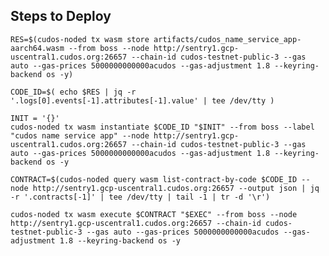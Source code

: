 ## Steps to Deploy

`RES=$(cudos-noded tx wasm store artifacts/cudos_name_service_app-aarch64.wasm --from boss --node http://sentry1.gcp-uscentral1.cudos.org:26657 --chain-id cudos-testnet-public-3 --gas auto --gas-prices 5000000000000acudos --gas-adjustment 1.8 --keyring-backend os -y)`

`CODE_ID=$( echo $RES | jq -r '.logs[0].events[-1].attributes[-1].value' | tee /dev/tty )`

```
INIT = '{}'
cudos-noded tx wasm instantiate $CODE_ID "$INIT" --from boss --label "cudos name service app" --node http://sentry1.gcp-uscentral1.cudos.org:26657 --chain-id cudos-testnet-public-3 --gas auto --gas-prices 5000000000000acudos --gas-adjustment 1.8 --keyring-backend os -y
```

`CONTRACT=$(cudos-noded query wasm list-contract-by-code $CODE_ID --node http://sentry1.gcp-uscentral1.cudos.org:26657 --output json | jq -r '.contracts[-1]' | tee /dev/tty | tail -1 | tr -d '\r')`

`cudos-noded tx wasm execute $CONTRACT "$EXEC" --from boss --node http://sentry1.gcp-uscentral1.cudos.org:26657 --chain-id cudos-testnet-public-3 --gas auto --gas-prices 5000000000000acudos --gas-adjustment 1.8 --keyring-backend os -y`